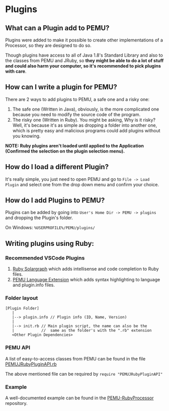 # Plugins

## What can a Plugin add to PEMU?

Plugins were added to make it possible to create other implementations of a Processor, so they are designed to do so.

Though plugins have access to all of Java 1.8's Standard Library and also to the classes from PEMU and JRuby,
so **they might be able to do a lot of stuff and could also harm your computer, so it's recommended to pick plugins
with care**.

## How can I write a plugin for PEMU?

There are 2 ways to add plugins to PEMU, a safe one and a risky one:
 1. The safe one (Written in Java), obviously, is the more complicated one because you need to modify the source code
    of the program.
 2. The risky one (Written in Ruby). You might be asking, Why is it risky? Well, it's because it's as simple as dropping
    a folder into another one, which is pretty easy and malicious programs could add plugins without you knowing.

**NOTE: Ruby plugins aren't loaded until applied to the Application (Confirmed the selection on the plugin selection
menu).**

## How do I load a different Plugin?

It's really simple, you just need to open PEMU and go to `File -> Load Plugin` and select one from the drop down menu
and confirm your choice.

## How do I add Plugins to PEMU?

Plugins can be added by going into `User's Home Dir -> PEMU -> plugins` and dropping the Plugin's folder.

On Windows: `%USERPROFILE%/PEMU/plugins/`

## Writing plugins using Ruby:

### Recommended VSCode Plugins

 1. [Ruby Solargraph](https://marketplace.visualstudio.com/items?itemName=castwide.solargraph)
    which adds intellisense and code completion to Ruby files.
 2. [PEMU Language Extension](https://marketplace.visualstudio.com/items?itemName=hds.pemu-language-extension)
    which adds syntax highlighting to language and plugin.info files.

### Folder layout

```
[Plugin Folder]
   |
   |--> plugin.info // Plugin info (ID, Name, Version)
   |
   |--> init.rb // Main plugin script, the name can also be the
   |            //  same as the folder's with the ".rb" extension
   <Other Plugin Dependencies>
```

### PEMU API

A list of easy-to-access classes from PEMU can be found in the file [PEMUJRubyPluginAPI.rb](https://github.com/hds536jhmk/ProcessorEmulator/blob/master/src/main/resources/PEMUJRubyPluginAPI.rb)

The above mentioned file can be required by `require "PEMUJRubyPluginAPI"`

### Example

A well-documented example can be found in the [PEMU-RubyProcessor](https://github.com/hds536jhmk/pemu-RubyProcessor)
repository.
